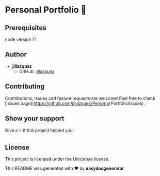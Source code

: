 
# Personal Portfolio 👋

## Prerequisites
node version 11

## Author
- **jillazquez**
  - GitHub: [jillazquez](https://github.com/jillazquez)

## Contributing
Contributions, issues and feature requests are welcome!
Feel free to check [issues page](https://github.com/jillazquez/Personal Portfolio/issues).

## Show your support
Give a ⭐️ if this project helped you!

## License
This project is licensed under the Unlicense license.

This README was generated with ❤️ by **easydocgenerator**
